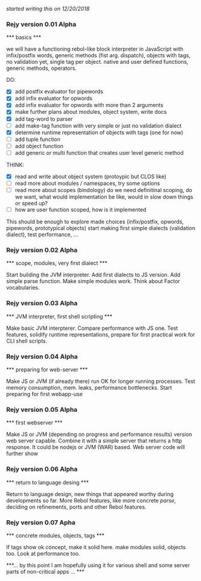 *started writing this on 12/20/2018*

### Rejy version 0.01 Alpha

*** basics ***

we will have a functioning rebol-like block interpreter in JavaScript with infix/postfix words, generic methods (fist arg. dispatch), objects with tags, no validation yet, single tag per object. native and user defined functions, generic methods, operators.

DO:
- [x] add postfix evaluator for pipewords
- [x] add infix evaluator for opwords
- [x] add infix evaluator for opwords with more than 2 arguments
- [x] make further plans about modules, object system, write docs
- [x] add tag-word to parser
- [ ] add make-tag function with very simple or just no validation dialect
- [x] determine runtime representation of objects with tags (one for now)
- [ ] add tuple function 
- [ ] add object function
- [ ] add generic or multi function that creates user level generic method

THINK:
- [x] read and write about object system (protoypic but CLOS like)
- [ ] read more about modules / namespaces, try some options
- [ ] read more about scopes (bindology) do we need definitinal scoping, do we want, what would implementation be like, would in 
  slow down things or speed up?
- [ ] how are user function scoped, how is it implemented

This should be enough to explore made choices (infix/postfix, opwords, pipewords, prototypical objects) start making first simple dialects (validation dialect), test performance, ...

### Rejy version 0.02 Alpha

*** scope, modules, very first dialect ***

Start building the JVM interpreter. Add first dialects to JS version. Add simple parse function. Make simple modules work. Think about Factor vocabularies.

### Rejy version 0.03 Alpha

*** JVM interpreter, first shell scripting ***

Make basic JVM interpterer. Compare performance with JS one. Test features, solidify runtime representations, prepare for first 
practical work for CLI shell scripts.

### Rejy version 0.04 Alpha

*** preparing for web-server ***

Make JS or JVM (if already there) run OK for longer running processes. Test memory consumption, mem. leaks, performance bottlenecks. Start preparing for first webapp-use

### Rejy version 0.05 Alpha

*** first webserver ***

Make JS or JVM (depending on progress and performance results) version web server capable. Combine it with a simple server that 
returns a http response. It could be nodejs or JVM (WAR) based. Web server code will further show 

### Rejy version 0.06 Alpha

*** return to language desing ***

Return to language design, new things that appeared worthy during developments so far. More Rebol features, like more concrete *parse*, deciding on refinements, ports and other Rebol features. 

### Rejy version 0.07 Apha

*** concrete modules, objects, tags ***

If tags show ok concept, make it solid here. make modules solid, objects too. Look at performance too.

***... by this point I am hopefully using it for various shell and some server parts of non-critical apps ... ***

